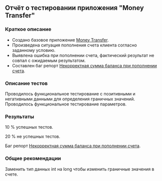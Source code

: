 ## Отчёт о тестировании приложения "Money Transfer"

### Краткое описание

* Создано базовое приложение [Money Transfer](https://github.com/IgorEgor1964/Java-Home-Work-1.2.1/blob/master/Main.java).
* Произведена ситуация пополнения счета клиента согласно заданному условию.
* Выявлена ошибка при пополнении счета, фактический результат не совпал с ожидаемым результатом.
* Составлен баг репорт [Некорректная сумма баланса при пополнении счета](https://github.com/IgorEgor1964/Java-Home-Work-1.2.1/issues/1).

### Описание тестов

Проводилось функциональное тестирование с позитивными и негативными данными для определения граничных значений.
Проводилось функциональное тестирование параметров.

### Результаты

10 % успешных тестов.

20 % не успешных тестов.

Баг репорт [Некорректная сумма баланса при пополнении счета](https://github.com/IgorEgor1964/Java-Home-Work-1.2.1/issues/1).

### Общие рекомендации

Заменить тип данных int на long чтобы изменить граничные значения в счете.
